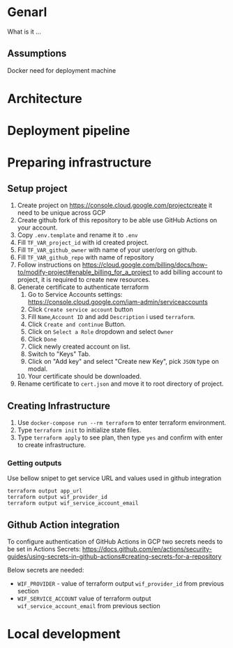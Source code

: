 # Genarl

What is it ...
## Assumptions


Docker need for deployment machine
# Architecture


# Deployment pipeline




# Preparing infrastructure

## Setup project

 1. Create project on https://console.cloud.google.com/projectcreate it need to be unique across GCP
 1. Create github fork of this repository to be able use GitHub Actions on your account.
 1. Copy `.env.template` and rename it to `.env`
   1. Fill `TF_VAR_project_id`  with id created project.
   1. Fill `TF_VAR_github_owner`  with name of your user/org on github.
   1. Fill `TF_VAR_github_repo`  with name of repository
 1. Follow instructions on https://cloud.google.com/billing/docs/how-to/modify-project#enable_billing_for_a_project to add billing account to project, it is required to create new resources.
 1. Generate certificate to authenticate terraform
    1. Go to Service Accounts settings: https://console.cloud.google.com/iam-admin/serviceaccounts
    1. Click `Create service account` button
    1. Fill `Name`,`Account ID` and add `Description` i used `terraform`.
    1. Click `Create and continue` Button.
    1. Click on `Select a Role` dropdown and select `Owner`
    1. Click `Done`
    1. Click newly created account on list.
    1. Switch to "Keys" Tab.
    1. Click on "Add key" and select "Create new Key", pick `JSON` type on modal.
    1. Your certificate should be downloaded.
1. Rename certificate to `cert.json` and move it to root directory of project.

## Creating Infrastructure

1. Use `docker-compose run --rm terraform` to enter terraform environment.
1. Type `terraform init` to initialize state files.
1. Type `terraform apply` to see plan, then type `yes` and confirm with enter to create infrastructure.

### Getting outputs
Use bellow snipet to get service URL and values used in github integration
```
terraform output app_url
terraform output wif_provider_id
terraform output wif_service_account_email
```
## Github Action integration

To configure authentication of GitHub Actions in GCP two secrets needs to be set in Actions Secrets: https://docs.github.com/en/actions/security-guides/using-secrets-in-github-actions#creating-secrets-for-a-repository

Below secrets are needed:

- `WIF_PROVIDER` - value of terraform output `wif_provider_id` from previous section
- `WIF_SERVICE_ACCOUNT`  value of terraform output `wif_service_account_email` from previous section


# Local development


